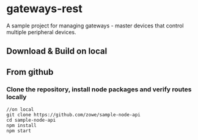 # gateways-rest  
A sample project for managing gateways - master devices that control multiple peripheral devices.

## Download & Build on local

## From github 
### Clone the repository, install node packages and verify routes locally

``` 
//on local
git clone https://github.com/zowe/sample-node-api
cd sample-node-api
npm install
npm start
```
